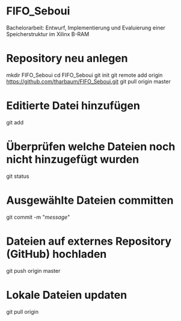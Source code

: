 FIFO_Seboui
===========

Bachelorarbeit: Entwurf, Implementierung und Evaluierung einer Speicherstruktur im Xilinx B-RAM

# Repository neu anlegen
mkdir FIFO_Seboui
cd FIFO_Seboui
git init
git remote add origin https://github.com/tharbaum/FIFO_Seboui.git
git pull origin master

# Editierte Datei hinzufügen
git add <file>

# Überprüfen welche Dateien noch nicht hinzugefügt wurden
git status

# Ausgewählte Dateien committen
git commit -m "_message_"

# Dateien auf externes Repository (GitHub) hochladen
git push origin master

# Lokale Dateien updaten
git pull origin
